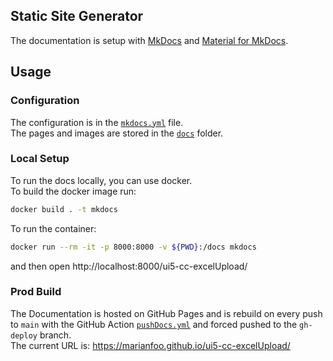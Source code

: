 ## Static Site Generator

The documentation is setup with [MkDocs](https://www.mkdocs.org/) and [Material for MkDocs](https://squidfunk.github.io/mkdocs-material/).  

## Usage

### Configuration

The configuration is in the [`mkdocs.yml`](https://github.com/marianfoo/ui5-cc-excelUpload/blob/main/mkdocs.yml) file.  
The pages and images are stored in the [`docs`](https://github.com/marianfoo/ui5-cc-excelUpload/tree/main/docs) folder.  

### Local Setup

To run the docs locally, you can use docker.  
To build the docker image run:  
```sh
docker build . -t mkdocs  
```

To run the container:  
```sh
docker run --rm -it -p 8000:8000 -v ${PWD}:/docs mkdocs
```
and then open http://localhost:8000/ui5-cc-excelUpload/

### Prod Build

The Documentation is hosted on GitHub Pages and is rebuild on every push to `main` with the GitHub Action [`pushDocs.yml`](https://github.com/marianfoo/ui5-cc-excelUpload/blob/main/.github/workflows/pushDocs.yml) and forced pushed to the `gh-deploy` branch.  
The current URL is: https://marianfoo.github.io/ui5-cc-excelUpload/